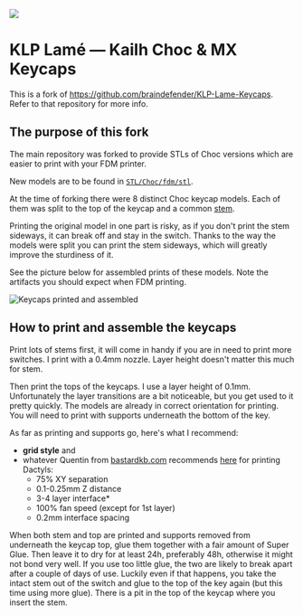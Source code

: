 ![](./Assets/KLP_Lame_Preview_All.jpg)

# KLP Lamé — Kailh Choc & MX Keycaps

This is a fork of https://github.com/braindefender/KLP-Lame-Keycaps. 
Refer to that repository for more info.


## The purpose of this fork

The main repository was forked to provide STLs of Choc versions which are easier to print with your FDM printer.

New models are to be found in [`STL/Choc/fdm/stl`](https://github.com/klausweiss/KLP-Lame-Keycaps/tree/master/STL/Choc/fdm/stl).

At the time of forking there were 8 distinct Choc keycap models.
Each of them was split to the top of the keycap and a common [stem](https://github.com/klausweiss/KLP-Lame-Keycaps/blob/master/STL/Choc/fdm/stl/legs.stl).

Printing the original model in one part is risky, as if you don't print the stem sideways, it can break off and stay in the switch.
Thanks to the way the models were split you can print the stem sideways, which will greatly improve the sturdiness of it.

See the picture below for assembled prints of these models. Note the artifacts you should expect when FDM printing.

![Keycaps printed and assembled](./Assets/fdm.JPG)


## How to print and assemble the keycaps

Print lots of stems first, it will come in handy if you are in need to print more switches.
I print with a 0.4mm nozzle. Layer height doesn't matter this much for stem.

Then print the tops of the keycaps.
I use a layer height of 0.1mm.
Unfortunately the layer transitions are a bit noticeable, but you get used to it pretty quickly.
The models are already in correct orientation for printing.
You will need to print with supports underneath the bottom of the key.

As far as printing and supports go, here's what I recommend:
- **grid style** and
- whatever Quentin from [bastardkb.com](https://bastardkb.com/) recommends [here](https://docs.bastardkb.com/help/dactyl_print.html#supports) for printing Dactyls:
    - 75% XY separation
    - 0.1-0.25mm Z distance
    - 3-4 layer interface*
    - 100% fan speed (except for 1st layer)
    - 0.2mm interface spacing

When both stem and top are printed and supports removed from underneath the keycap top, glue them together with a fair amount of Super Glue.
Then leave it to dry for at least 24h, preferably 48h, otherwise it might not bond very well.
If you use too little glue, the two are likely to break apart after a couple of days of use.
Luckily even if that happens, you take the intact stem out of the switch and glue to the top of the key again (but this time using more glue).
There is a pit in the top of the keycap where you insert the stem.


